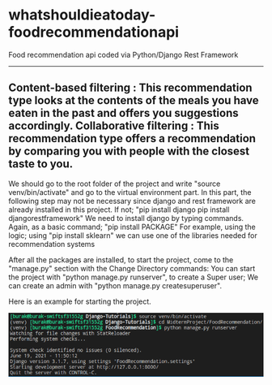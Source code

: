 # whatshouldieatoday-foodrecommendationapi
Food recommendation api coded via Python/Django Rest Framework

----------------------------------
Content-based filtering : This recommendation type looks at the contents of the meals you have eaten in the past and offers you suggestions accordingly.
Collaborative filtering : This recommendation type offers a recommendation by comparing you with people with the closest taste to you.
-----------------------------------

We should go to the root folder of the project and write "source venv/bin/activate" and go to the virtual environment part.
In this part, the following step may not be necessary since django and rest framework are already installed in this project.
    If not;
    "pip install django
    pip install djangorestframework"
    We need to install django by typing commands.
Again, as a basic command;
    "pip install PACKAGE"
    For example, using the logic;
    using "pip install sklearn" we can use one of the libraries needed for recommendation systems
    
After all the packages are installed, to start the project, come to the "manage.py" section with the Change Directory commands:
    You can start the project with "python manage.py runserver", to create a Super user;
    We can create an admin with "python manage.py createsuperuser".
    
Here is an example for starting the project.

![example start](project-start-example.png)

